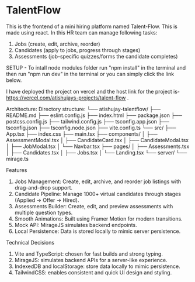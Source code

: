 # TalentFlow
This is the frontend of a mini hiring platform named Talent-Flow. This is made using react.
In this HR team can manage following tasks:
1. Jobs (create, edit, archive, reorder) 
2. Candidates (apply to jobs, progress through stages) 
3. Assessments (job-specific quizzes/forms the candidate completes)
   
SETUP - To intall node modules folder run "npm install" in the terminal and then run "npm run dev" in the terminal or you can simply click the link below.

I have deployed the project on vercel and the host link for the project is- https://vercel.com/atishujays-projects/talent-flow . 


Architecture:
Directory structure:
└── atishujay-talentflow/
    ├── README.md
    ├── eslint.config.js
    ├── index.html
    ├── package.json
    ├── postcss.config.js
    ├── tailwind.config.js
    ├── tsconfig.app.json
    ├── tsconfig.json
    ├── tsconfig.node.json
    ├── vite.config.ts
    └── src/
        ├── App.tsx
        ├── index.css
        ├── main.tsx
        ├── components/
        │   ├── AssessmentModal.tsx
        │   ├── CandidateCard.tsx
        │   ├── CandidateModal.tsx
        │   ├── JobModal.tsx
        │   └── Navbar.tsx
        ├── pages/
        │   ├── Assessments.tsx
        │   ├── Candidates.tsx
        │   ├── Jobs.tsx
        │   └── Landing.tsx
        └── server/
            └── mirage.ts


Features

1. Jobs Management: Create, edit, archive, and reorder job listings with drag-and-drop support.
2. Candidate Pipeline: Manage 1000+ virtual candidates through stages (Applied → Offer → Hired).
3. Assessments Builder: Create, edit, and preview assessments with multiple question types.
4. Smooth Animations: Built using Framer Motion for modern transitions.
5. Mock API: MirageJS simulates backend endpoints.
6. Local Persistence: Data is stored locally to mimic server persistence.

Technical Decisions

1. Vite and TypeScript: chosen for fast builds and strong typing.
2. MirageJS: simulates backend APIs for a server-like experience.
3. IndexedDB and localStorage: store data locally to mimic persistence.
4. TailwindCSS: enables consistent and quick UI design and styling.

